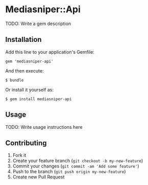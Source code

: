 # Mediasniper::Api

TODO: Write a gem description

## Installation

Add this line to your application's Gemfile:

    gem 'mediasniper-api'

And then execute:

    $ bundle

Or install it yourself as:

    $ gem install mediasniper-api

## Usage

TODO: Write usage instructions here

## Contributing

1. Fork it
2. Create your feature branch (`git checkout -b my-new-feature`)
3. Commit your changes (`git commit -am 'Add some feature'`)
4. Push to the branch (`git push origin my-new-feature`)
5. Create new Pull Request
